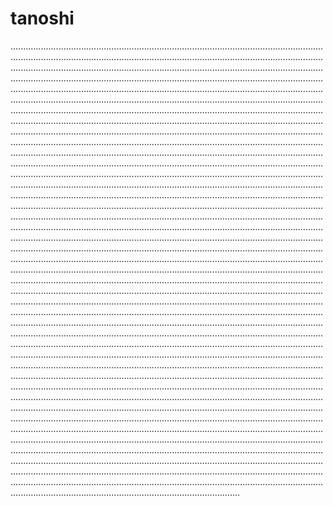 # tanoshi
...................................................................................................................................................................................................................................................................................................................................................................................................................................................................................................................................................................................................................................................................................................................................................................................................................................................................................................................................................................................................................................................................................................................................................................................................................................................................................................................................................................................................................................................................................................................................................................................................................................................................................................................................................................................................................................................................................................................................................................................................................................................................................................................................................................................................................................................................................................................................................................................................................................................................................................................................................................................................................................................................................................................................................................................................................................................................................................................................................................................................................................................................................................................................................................................................................................................................................................................................................................................................................................................................................................................................................................................................................................................................................................................................................................................................................................................................................................................................................................................................................................................................................................................................................................................................................................................................................................................................................................................................................................................................................................................................................................................................................................................................................................................................................................................................................................................................................................................................................................................................................................................................................................................................................................................................................................................................................................................................................................................................................................................................................................................